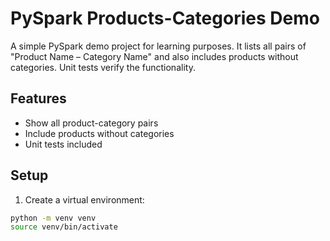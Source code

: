 # PySpark Products-Categories Demo

A simple PySpark demo project for learning purposes. It lists all pairs of "Product Name – Category Name" and also includes products without categories. Unit tests verify the functionality.

## Features

- Show all product-category pairs  
- Include products without categories  
- Unit tests included  

## Setup

1. Create a virtual environment:

```bash
python -m venv venv
source venv/bin/activate
